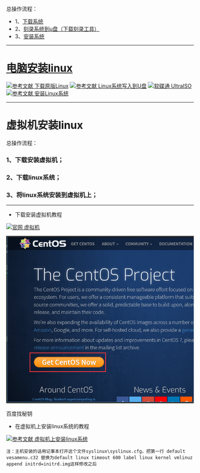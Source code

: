 总操作流程：
- 1、[下载系统](#linux-01)
- 2、[刻录系统到u盘（下载刻录工具）](#linux-02)
- 3、[安装系统](#linux-03)

----------

# <a name="Linux-01" href="#" >电脑安装linux</a>
[![](https://img.shields.io/badge/参考文献-下载原版Linux-yellow.svg "参考文献 下载原版Linux")](http://jingyan.baidu.com/article/6dad5075cd4e6ca123e36e31.html)
[![](https://img.shields.io/badge/参考文献-Linux系统写入到U盘-yellow.svg "参考文献 Linux系统写入到U盘")](http://www.xitongzhijia.net/xtjc/20140721/24235.html)
[![](https://img.shields.io/badge/软碟通-UltraISO-green.svg "软碟通 UltraISO")](https://pan.baidu.com/s/1j7yMyQ5vtVECE3FIa90-vA)
[![](https://img.shields.io/badge/参考文献-安装Linux系统-yellow.svg "参考文献 安装Linux系统")](http://www.osyunwei.com/archives/2307.html)


----------

# 虚拟机安装linux
总操作流程：
### 1、下载安装虚拟机；
### 2、下载linux系统；
### 3、将linux系统安装到虚拟机上；

----------
- 下载安装虚拟机教程

[![](https://img.shields.io/badge/官网-虚拟机-red.svg "官网 虚拟机")](http://www.vmware.com/products/workstation/)

![](image/2-1.png)

百度找秘钥


- 在虚拟机上安装linux系统的教程

[![](https://img.shields.io/badge/参考文献-虚拟机上安装linux系统-yellow.svg "参考文献 虚拟机上安装linux系统")](http://jingyan.baidu.com/article/a948d651484fba0a2dcd2e15.html)

`注：主机安装的话用记事本打开这个文件syslinux\syslinux.cfg，把第一行 default vesamenu.c32 替换为default linux timeout 600 label linux kernel vmlinuz append initrd=initrd.img这样修改之后`

